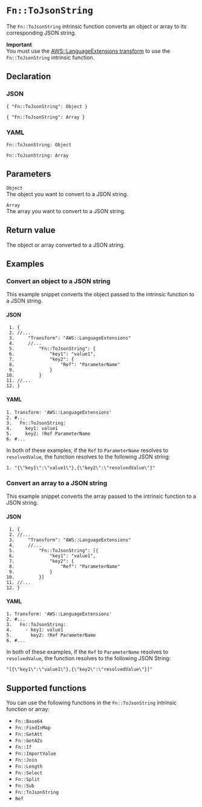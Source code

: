 # `Fn::ToJsonString`<a name="intrinsic-function-reference-ToJsonString"></a>

The `Fn::ToJsonString` intrinsic function converts an object or array to its corresponding JSON string\.

**Important**  
You must use the [AWS::LanguageExtensions transform](https://docs.aws.amazon.com/AWSCloudFormation/latest/UserGuide/aws-languageextension-transform.html) to use the `Fn::ToJsonString` intrinsic function\.

## Declaration<a name="tojsonstring-declaration"></a>

### JSON<a name="intrinsic-function-reference-tojsonstring-syntax.json"></a>

```
{ "Fn::ToJsonString": Object }
```

```
{ "Fn::ToJsonString": Array }
```

### YAML<a name="intrinsic-function-reference-tojsonstring-syntax.yaml"></a>

```
Fn::ToJsonString: Object
```

```
Fn::ToJsonString: Array
```

## Parameters<a name="tojsonstring-parameters"></a>

`Object`  
The object you want to convert to a JSON string\.

`Array`  
The array you want to convert to a JSON string\.

## Return value<a name="intrinsic-function-reference-tojsonstring-return"></a>

The object or array converted to a JSON string\. 

## Examples<a name="intrinsic-function-reference-tojsonstring-examples"></a>

### Convert an object to a JSON string<a name="intrinsic-function-reference-tojsonstring-example-subsection"></a>

This example snippet converts the object passed to the intrinsic function to a JSON string\.

#### JSON<a name="intrinsic-function-reference-tojsonstring-example.json"></a>

```
 1. {
 2. //...
 3.     "Transform": "AWS::LanguageExtensions"
 4.     //...
 5.         "Fn::ToJsonString": {
 6.             "key1": "value1",
 7.             "key2": { 
 8.                 "Ref": "ParameterName"
 9.             }
10.         }
11. //...
12. }
```

#### YAML<a name="intrinsic-function-reference-tojsonstring-example.yaml"></a>

```
1. Transform: 'AWS::LanguageExtensions'
2. #...
3.   Fn::ToJsonString: 
4.     key1: value1
5.     key2: !Ref ParameterName
6. #...
```

In both of these examples, if the `Ref` to `ParameterName` resolves to `resolvedValue`, the function resolves to the following JSON string:

```
1. "{\"key1\":\"value1\"},{\"key2\":\"resolvedValue\"}"
```

### Convert an array to a JSON string<a name="intrinsic-function-reference-tojsonstring-example2"></a>

This example snippet converts the array passed to the intrinsic function to a JSON string\.

#### JSON<a name="intrinsic-function-reference-tojsonstring-example2.json"></a>

```
 1. {
 2. //...
 3.     "Transform": "AWS::LanguageExtensions"
 4.     //...
 5.         "Fn::ToJsonString": [{
 6.             "key1": "value1",
 7.             "key2": { 
 8.                 "Ref": "ParameterName" 
 9.             }
10.         }]
11. //...
12. }
```

#### YAML<a name="intrinsic-function-reference-tojsonstring-example2.yaml"></a>

```
1. Transform: 'AWS::LanguageExtensions'
2. #...
3.   Fn::ToJsonString: 
4.     - key1: value1
5.       key2: !Ref ParameterName
6. #...
```

In both of these examples, if the `Ref` to `ParameterName` resolves to `resolvedValue`, the function resolves to the following JSON String:

```
"[{\"key1\":\"value1\"},{\"key2\":\"resolvedValue\"}]"
```

## Supported functions<a name="tojsonstring-supported-functions"></a>

You can use the following functions in the `Fn::ToJsonString` intrinsic function or array:
+ `Fn::Base64`
+ `Fn::FindInMap`
+ `Fn::GetAtt`
+ `Fn::GetAZs`
+ `Fn::If`
+ `Fn::ImportValue`
+ `Fn::Join`
+ `Fn::Length`
+ `Fn::Select`
+ `Fn::Split`
+ `Fn::Sub`
+ `Fn::ToJsonString`
+ `Ref`
